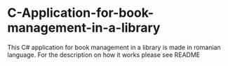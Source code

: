 # C-Application-for-book-management-in-a-library
This C# application for book management in a library is made in romanian language. For the description on how it works please see README
